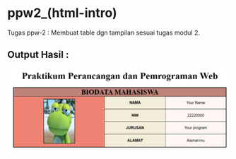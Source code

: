 # ppw2_(html-intro)

Tugas ppw-2 :
Membuat table dgn tampilan sesuai tugas modul 2.

## Output Hasil :
![hasil-prakppw2](https://raw.githubusercontent.com/Itsnope/Kuliah/main/PPW/ppw2_(html-intro)/hasil-prakppw2.png)